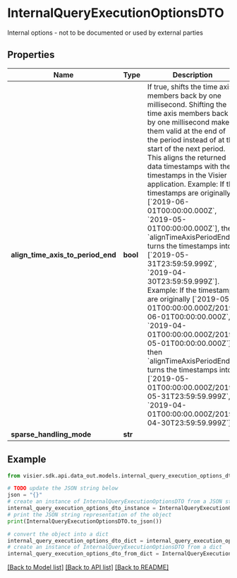 # InternalQueryExecutionOptionsDTO

Internal options - not to be documented or used by external parties

## Properties

Name | Type | Description | Notes
------------ | ------------- | ------------- | -------------
**align_time_axis_to_period_end** | **bool** | If true, shifts the time axis members back by one millisecond.  Shifting the time axis members back by one millisecond makes them valid at the end of the period instead of at the start of the next period.  This aligns the returned data timestamps with the timestamps in the Visier application.   Example: If the timestamps are originally [&#x60;2019-06-01T00:00:00.000Z&#x60;, &#x60;2019-05-01T00:00:00.000Z&#x60;],  then &#x60;alignTimeAxisPeriodEnd&#x60; turns the timestamps into [&#x60;2019-05-31T23:59:59.999Z&#x60;, &#x60;2019-04-30T23:59:59.999Z&#x60;].   Example: If the timestamps are originally [&#x60;2019-05-01T00:00:00.000Z/2019-06-01T00:00:00.000Z&#x60;, &#x60;2019-04-01T00:00:00.000Z/2019-05-01T00:00:00.000Z&#x60;],  then &#x60;alignTimeAxisPeriodEnd&#x60; turns the timestamps into [&#x60;2019-05-01T00:00:00.000Z/2019-05-31T23:59:59.999Z&#x60;, &#x60;2019-04-01T00:00:00.000Z/2019-04-30T23:59:59.999Z&#x60;]. | [optional] 
**sparse_handling_mode** | **str** |  | [optional] 

## Example

```python
from visier.sdk.api.data_out.models.internal_query_execution_options_dto import InternalQueryExecutionOptionsDTO

# TODO update the JSON string below
json = "{}"
# create an instance of InternalQueryExecutionOptionsDTO from a JSON string
internal_query_execution_options_dto_instance = InternalQueryExecutionOptionsDTO.from_json(json)
# print the JSON string representation of the object
print(InternalQueryExecutionOptionsDTO.to_json())

# convert the object into a dict
internal_query_execution_options_dto_dict = internal_query_execution_options_dto_instance.to_dict()
# create an instance of InternalQueryExecutionOptionsDTO from a dict
internal_query_execution_options_dto_from_dict = InternalQueryExecutionOptionsDTO.from_dict(internal_query_execution_options_dto_dict)
```
[[Back to Model list]](../README.md#documentation-for-models) [[Back to API list]](../README.md#documentation-for-api-endpoints) [[Back to README]](../README.md)


